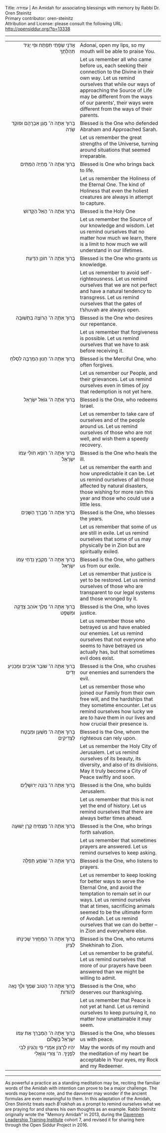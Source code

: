 <html>
<head></head>
<body>
Title: עמידה | An Amidah for associating blessings with memory by Rabbi Dr. Oren Steinitz<br />
Primary contributor: oren-steinitz<br />
Attribution and License: please consult the following URL: <a href="http://opensiddur.org/?p=13338">http://opensiddur.org/?p=13338</a>
<p />
<hr />

<table style="margin-left: auto;margin-right: auto;">
<tbody>
<tr><td style="vertical-align:top;" width="46%">
<div class="liturgy" style="text-align: right;"><span lang="he">
אֲדֹנָי
 שְׂפָתַי תִּפְתָּח 
וּפִי יַגִּיד תְּהִלָּתֶךָ
</span></div></td>

<td style="vertical-align:top;" width="53%"><div class="english">
Adonai, 
open my lips, 
so my mouth will be able to praise You.
</div></td>
</tr>


<tr><td style="vertical-align:top;" width="46%">
<div class="liturgy" style="text-align: right;"><span lang="he">

</span></div></td>

<td style="vertical-align:top;" width="53%"><div class="english">
Let us remember all who came before us, each seeking their connection to the Divine in their own way. 
Let us remind ourselves that while our ways of approaching the Source of Life may be different from the ways of our parents’, their ways were different from the ways of their parents.
</div></td>
</tr>


<tr><td style="vertical-align:top;" width="46%">
<div class="liturgy" style="text-align: right;"><span lang="he">
בָּרוּךְ אַתָּה ה' מָגֵן אַבְרָהָם וּפוֹקֵד שָֹרַה
</span></div></td>

<td style="vertical-align:top;" width="53%"><div class="english">
Blessed is the One who defended Abraham and Approached Sarah.
</div></td>
</tr>


<tr><td style="vertical-align:top;" width="46%">
<div class="liturgy" style="text-align: right;"><span lang="he">

</span></div></td>

<td style="vertical-align:top;" width="53%"><div class="english">
Let us remember the great strengths of the Universe, turning around situations that seemed irreparable.
</div></td>
</tr>


<tr><td style="vertical-align:top;" width="46%">
<div class="liturgy" style="text-align: right;"><span lang="he">
בָּרוּךְ אַתָּה ה' מְחַיֵּה הַמֵּתִים
</span></div></td>

<td style="vertical-align:top;" width="53%"><div class="english">
Blessed is One who brings back to life.
</div></td>
</tr>


<tr><td style="vertical-align:top;" width="46%">
<div class="liturgy" style="text-align: right;"><span lang="he">

</span></div></td>

<td style="vertical-align:top;" width="53%"><div class="english">
Let us remember the Holiness of the Eternal One. The kind of Holiness that even the holiest creatures are always in attempt to capture.
</div></td>
</tr>


<tr><td style="vertical-align:top;" width="46%">
<div class="liturgy" style="text-align: right;"><span lang="he">
בָּרוּךְ אַתָּה ה' הָאֵל הַקָּדוֹשׁ
</span></div></td>

<td style="vertical-align:top;" width="53%"><div class="english">
Blessed is the Holy One
</div></td>
</tr>


<tr><td style="vertical-align:top;" width="46%">
<div class="liturgy" style="text-align: right;"><span lang="he">

</span></div></td>

<td style="vertical-align:top;" width="53%"><div class="english">
Let us remember the Source of our knowledge and wisdom.
Let us remind ourselves that no matter how much we learn, there is a limit to how much we will understand in our lifetimes.
</div></td>
</tr>


<tr><td style="vertical-align:top;" width="46%">
<div class="liturgy" style="text-align: right;"><span lang="he">
בָּרוּךְ אַתָּה ה' חוֹנֵן הַדָּעַת
</span></div></td>

<td style="vertical-align:top;" width="53%"><div class="english">
Blessed is the One who grants us knowledge.
</div></td>
</tr>


<tr><td style="vertical-align:top;" width="46%">
<div class="liturgy" style="text-align: right;"><span lang="he">

</span></div></td>

<td style="vertical-align:top;" width="53%"><div class="english">
Let us remember to avoid self-righteousness.
Let us remind ourselves that we are not perfect and have a natural tendency to transgress.
Let us remind ourselves that the gates of t’shuvah are always open.
</div></td>
</tr>


<tr><td style="vertical-align:top;" width="46%">
<div class="liturgy" style="text-align: right;"><span lang="he">
בָּרוּךְ אַתָּה ה' הָרוֹצֶה בִּתְשׁוּבָה
</span></div></td>

<td style="vertical-align:top;" width="53%"><div class="english">
Blessed is the One who desires our repentance.
</div></td>
</tr>


<tr><td style="vertical-align:top;" width="46%">
<div class="liturgy" style="text-align: right;"><span lang="he">

</span></div></td>

<td style="vertical-align:top;" width="53%"><div class="english">
Let us remember that forgiveness is possible.
Let us remind ourselves that we have to ask before receiving it.
</div></td>
</tr>


<tr><td style="vertical-align:top;" width="46%">
<div class="liturgy" style="text-align: right;"><span lang="he">
בָּרוּךְ אַתָּה ה' חַנּוּן הַמַּרְבֶּה לִסְלֹחַ
</span></div></td>

<td style="vertical-align:top;" width="53%"><div class="english">
Blessed is the Merciful One, who often forgives.
</div></td>
</tr>


<tr><td style="vertical-align:top;" width="46%">
<div class="liturgy" style="text-align: right;"><span lang="he">

</span></div></td>

<td style="vertical-align:top;" width="53%"><div class="english">
Let us remember our People, and their grievances.
Let us remind ourselves even in times of joy that redemption is not yet here.
</div></td>
</tr>


<tr><td style="vertical-align:top;" width="46%">
<div class="liturgy" style="text-align: right;"><span lang="he">
בָּרוּךְ אַתָּה ה' גּוֹאֵל יִשְׂרָאֵל
</span></div></td>

<td style="vertical-align:top;" width="53%"><div class="english">
Blessed is the One, who redeems Israel.
</div></td>
</tr>


<tr><td style="vertical-align:top;" width="46%">
<div class="liturgy" style="text-align: right;"><span lang="he">

</span></div></td>

<td style="vertical-align:top;" width="53%"><div class="english">
Let us remember to take care of ourselves and of the people around us.
Let us remind ourselves of those who are not well, and wish them a speedy recovery.
</div></td>
</tr>


<tr><td style="vertical-align:top;" width="46%">
<div class="liturgy" style="text-align: right;"><span lang="he">
בָּרוּךְ אַתָּה ה' רוֹפֵא חוֹלֵי עַמּוֹ יִשְׂרָאֵל
</span></div></td>

<td style="vertical-align:top;" width="53%"><div class="english">
Blessed is the One who heals the ill.
</div></td>
</tr>


<tr><td style="vertical-align:top;" width="46%">
<div class="liturgy" style="text-align: right;"><span lang="he">

</span></div></td>

<td style="vertical-align:top;" width="53%"><div class="english">
Let us remember the earth and how unpredictable it can be.
Let us remind ourselves of all those affected by natural disasters, those wishing for more rain this year and those who could use a little less.
</div></td>
</tr>


<tr><td style="vertical-align:top;" width="46%">
<div class="liturgy" style="text-align: right;"><span lang="he">
בָּרוּךְ אַתָּה ה' מְבָרֵךְ הַשָּׁנִים
</span></div></td>

<td style="vertical-align:top;" width="53%"><div class="english">
Blessed is the One, who blesses the years.
</div></td>
</tr>


<tr><td style="vertical-align:top;" width="46%">
<div class="liturgy" style="text-align: right;"><span lang="he">

</span></div></td>

<td style="vertical-align:top;" width="53%"><div class="english">
Let us remember that some of us are still in exile.
Let us remind ourselves that some of us may physically be in Zion but are spiritually exiled.
</div></td>
</tr>


<tr><td style="vertical-align:top;" width="46%">
<div class="liturgy" style="text-align: right;"><span lang="he">
בָּרוּךְ אַתָּה ה' מְקַבֵּץ נִדְחֵי עַמּוֹ יִשְׂרָאֵל
</span></div></td>

<td style="vertical-align:top;" width="53%"><div class="english">
Blessed is the One, who gathers us from our exile.
</div></td>
</tr>


<tr><td style="vertical-align:top;" width="46%">
<div class="liturgy" style="text-align: right;"><span lang="he">

</span></div></td>

<td style="vertical-align:top;" width="53%"><div class="english">
Let us remember that justice is yet to be restored.
Let us remind ourselves of those who are transparent to our legal systems and those wronged by it.
</div></td>
</tr>


<tr><td style="vertical-align:top;" width="46%">
<div class="liturgy" style="text-align: right;"><span lang="he">
בָּרוּךְ אַתָּה ה' מֶלֶךְ אוֹהֵב צְדָקָה וּמִשְׁפָּט
</span></div></td>

<td style="vertical-align:top;" width="53%"><div class="english">
Blessed is the One, who loves justice.
</div></td>
</tr>


<tr><td style="vertical-align:top;" width="46%">
<div class="liturgy" style="text-align: right;"><span lang="he">

</span></div></td>

<td style="vertical-align:top;" width="53%"><div class="english">
Let us remember those who betrayed us and have enabled our enemies.
Let us remind ourselves that not everyone who seems to have betrayed us actually has, but that sometimes evil does exist.
</div></td>
</tr>


<tr><td style="vertical-align:top;" width="46%">
<div class="liturgy" style="text-align: right;"><span lang="he">
בָּרוּךְ אַתָּה ה' שׁוֹבֵר אוֹיְבִים וּמַכְנִיעַ זֵדִים
</span></div></td>

<td style="vertical-align:top;" width="53%"><div class="english">
Blessed is the One, who crushes our enemies and surrenders the evil.
</div></td>
</tr>


<tr><td style="vertical-align:top;" width="46%">
<div class="liturgy" style="text-align: right;"><span lang="he">

</span></div></td>

<td style="vertical-align:top;" width="53%"><div class="english">
Let us remember those who joined our Family from their own free will, and the hardships that they sometime encounter.
Let us remind ourselves how lucky we are to have them in our lives and how crucial their presence is.
</div></td>
</tr>


<tr><td style="vertical-align:top;" width="46%">
<div class="liturgy" style="text-align: right;"><span lang="he">
בָּרוּךְ אַתָּה ה' מִשְׁעָן וּמִבְטָח לַצַּדִּיקִים
</span></div></td>

<td style="vertical-align:top;" width="53%"><div class="english">
Blessed is the One, whom the righteous can rely upon.
</div></td>
</tr>


<tr><td style="vertical-align:top;" width="46%">
<div class="liturgy" style="text-align: right;"><span lang="he">

</span></div></td>

<td style="vertical-align:top;" width="53%"><div class="english">
Let us remember the Holy City of Jerusalem.
Let us remind ourselves of its beauty, its diversity, and also of its divisions. May it truly become a City of Peace swiftly and soon.
</div></td>
</tr>


<tr><td style="vertical-align:top;" width="46%">
<div class="liturgy" style="text-align: right;"><span lang="he">
בָּרוּךְ אַתָּה ה' בּוֹנֵה יְרוּשָׁלָיִם
</span></div></td>

<td style="vertical-align:top;" width="53%"><div class="english">
Blessed is the One, who builds Jerusalem.
</div></td>
</tr>


<tr><td style="vertical-align:top;" width="46%">
<div class="liturgy" style="text-align: right;"><span lang="he">

</span></div></td>

<td style="vertical-align:top;" width="53%"><div class="english">
Let us remember that this is not yet the end of history.
Let us remind ourselves that there are always better times ahead.
</div></td>
</tr>


<tr><td style="vertical-align:top;" width="46%">
<div class="liturgy" style="text-align: right;"><span lang="he">
בָּרוּךְ אַתָּה ה' מַצְמִיחַ קֶרֶן יְשׁוּעָה
</span></div></td>

<td style="vertical-align:top;" width="53%"><div class="english">
Blessed is the One, who brings forth salvation.
</div></td>
</tr>


<tr><td style="vertical-align:top;" width="46%">
<div class="liturgy" style="text-align: right;"><span lang="he">

</span></div></td>

<td style="vertical-align:top;" width="53%"><div class="english">
Let us remember that sometimes prayers are answered.
Let us remind ourselves to keep asking.
</div></td>
</tr>


<tr><td style="vertical-align:top;" width="46%">
<div class="liturgy" style="text-align: right;"><span lang="he">
בָּרוּךְ אַתָּה ה' שׁוֹמֵעַ תְּפִלָּה
</span></div></td>

<td style="vertical-align:top;" width="53%"><div class="english">
Blessed is the One, who listens to prayers.
</div></td>
</tr>


<tr><td style="vertical-align:top;" width="46%">
<div class="liturgy" style="text-align: right;"><span lang="he">

</span></div></td>

<td style="vertical-align:top;" width="53%"><div class="english">
Let us remember to keep looking for better ways to serve the Eternal One, and avoid the temptation to remain set in our ways. 
Let us remind ourselves that at times, sacrificing animals seemed to be the ultimate form of Avodah.
Let us remind ourselves that we can do better – in Zion and everywhere else.
</div></td>
</tr>


<tr><td style="vertical-align:top;" width="46%">
<div class="liturgy" style="text-align: right;"><span lang="he">
בָּרוּךְ אַתָּה ה' הַמַּחֲזִיר שְׁכִינָתוֹ לְצִיּוֹן
</span></div></td>

<td style="vertical-align:top;" width="53%"><div class="english">
Blessed is the One, who returns Shekhinah to Zion.
</div></td>
</tr>


<tr><td style="vertical-align:top;" width="46%">
<div class="liturgy" style="text-align: right;"><span lang="he">

</span></div></td>

<td style="vertical-align:top;" width="53%"><div class="english">
Let us remember to be grateful. 
Let us remind ourselves that more of our prayers have been answered than we might be willing to admit.
</div></td>
</tr>


<tr><td style="vertical-align:top;" width="46%">
<div class="liturgy" style="text-align: right;"><span lang="he">
בָּרוּךְ אַתָּה ה' הַטּוֹב שִׁמְךָ וּלְךָ נָאֶה לְהוֹדוֹת
</span></div></td>

<td style="vertical-align:top;" width="53%"><div class="english">
Blessed is the One, who deserves our thanksgiving. 
</div></td>
</tr>


<tr><td style="vertical-align:top;" width="46%">
<div class="liturgy" style="text-align: right;"><span lang="he">

</span></div></td>

<td style="vertical-align:top;" width="53%"><div class="english">
Let us remember that Peace is not yet at hand.
Let us remind ourselves to keep pursuing it, no matter how unattainable it may seem.
</div></td>
</tr>


<tr><td style="vertical-align:top;" width="46%">
<div class="liturgy" style="text-align: right;"><span lang="he">
בָּרוּךְ אַתָּה ה' הַמְבָרֵךְ אֶת עַמּוֹ יִשְׂרָאֵל בַּשָּׁלוֹם
</span></div></td>

<td style="vertical-align:top;" width="53%"><div class="english">
Blessed is the One, who blesses us with peace.
</div></td>
</tr>


<tr><td style="vertical-align:top;" width="46%">
<div class="liturgy" style="text-align: right;"><span lang="he">
יִהְיוּ לְרָצוֹן אִמְרֵי פִי וְהֶגְיוֹן לִבִּי לְפָנֶיךָ. ה' צוּרִי וְגוֹאֲלִי
</span></div></td>

<td style="vertical-align:top;" width="53%"><div class="english">
May the words of my mouth and the meditation of my heart be acceptable in Your eyes, my Rock and my Redeemer. 
</div></td>
</tr>
</tbody></table>

<hr />
As powerful a practice as a standing meditation may be, reciting the familiar words of the Amidah with intention can prove to be a major challenge. The words may become rote, and the davvener may wonder if the ancient formulas are even meaningful to them. In this adaptation of the Amidah, Oren Steinitz treats each <em>B'rakhah</em> as a prompt to remind ourselves what we are praying for and shares his own thoughts as an example. Rabbi Steinitz originally wrote the "Memory Amidah" in 2013, during the <a href="http://dlti.org/">Davennen Leadership Training Institute</a> cohort 7, and revised it for sharing here through the Open Siddur Project in 2016.
</body>
</html>